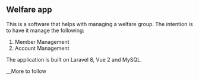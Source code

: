 ## Welfare app

This is a software that helps with managing a welfare group. The intention is to have it manage the following:
1. Member Management
2. Account Management

The application is built on Laravel 8, Vue 2 and MySQL.

__More to follow
